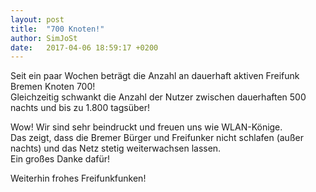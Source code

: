 ```yaml
---
layout: post
title:  "700 Knoten!"
author: SimJoSt
date:   2017-04-06 18:59:17 +0200
---
```

Seit ein paar Wochen beträgt die Anzahl an dauerhaft aktiven Freifunk Bremen Knoten 700!  
Gleichzeitig schwankt die Anzahl der Nutzer zwischen dauerhaften 500 nachts und bis zu 1.800 tagsüber!

Wow! Wir sind sehr beindruckt und freuen uns wie WLAN-Könige.  
Das zeigt, dass die Bremer Bürger und Freifunker nicht schlafen (außer nachts) und das Netz stetig weiterwachsen lassen.  
Ein großes Danke dafür!

Weiterhin frohes Freifunkfunken!
